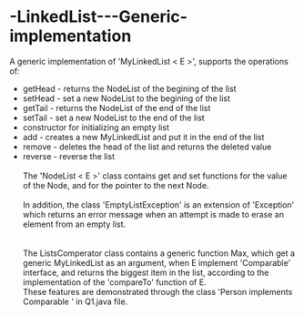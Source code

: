 # -LinkedList---Generic-implementation
A generic implementation of 'MyLinkedList < E >', supports the operations of:<br />
* getHead - returns the NodeList<E> of the begining of the list<br />
* setHead - set a new NodeList<E> to the begining of the list<br />
* getTail - returns the NodeList<E> of the end of the list<br />
* setTail - set a new NodeList<E> to the end of the list<br />
* constructor for initializing an empty list<br />
* add - creates a new MyLinkedList <E> and put it in the end of the list<br />
* remove - deletes the head of the list and returns the deleted value<br />
* reverse - reverse the list 
<br /><br />
The 'NodeList < E >' class contains get and set functions for the value of the Node, and for the pointer to the next Node.
<br /><br />
In addition, the class 'EmptyListException' is an extension of 'Exception' which returns an error message when an attempt is made to erase an element from an empty list.<br /><br />  
The ListsComperator class contains a generic function Max, which get a generic MyLinkedList<E> as an argument, when E implement 'Comparable' interface,
and returns the biggest item in the list, according to the implementation of the 'compareTo' function of E.<br />
These features are demonstrated through the class 'Person implements Comparable <Person>' in Q1.java file. 
  
  
